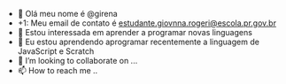 - 👋 Olá meu nome é @girena
- +1: Meu email de contato é estudante.giovnna.rogeri@escola.pr.gov.br
- 👀 Estou interessada em aprender a programar novas linguagens
- 🌱 Eu estou aprendendo aprogramar recentemente a linguagem de JavaScript e Scratch
- 💞️ I’m looking to collaborate on ...
- 📫 How to reach me ..

<!---
girenata/girenata is a ✨ special ✨ repository because its `README.md` (this file) appears on your GitHub profile.
You can click the Preview link to take a look at your changes.
--->
